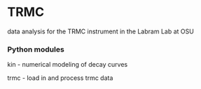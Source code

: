# TRMC
data analysis for the TRMC instrument in the Labram Lab at OSU


### Python modules
kin - numerical modeling of decay curves

trmc - load in and process trmc data
